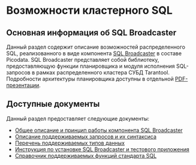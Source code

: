 # Возможности кластерного SQL

## Основная информация об SQL Broadcaster
Данный раздел содержит описание возможностей распределенного SQL, реализованного в виде компонента [SQL Broadcaster](https://git.picodata.io/picodata/picodata/sbroad) в составе Picodata.
SQL Broadcaster представляет собой библиотеку, предоставляющую функции планировщика и модуля исполнения SQL-запросов в рамках распределенного кластера СУБД Tarantool. Подробности архитектуры планировщика доступны в отдельной [PDF-презентации](https://git.picodata.io/picodata/picodata/sbroad/-/blob/main/doc/design/sbroad.pdf).

## Доступные документы
Данный раздел предоставляет следующие документы:

* [Общее описание и принцип работы компонента SQL Broadcaster](../sql_review)
* [Описание поддерживаемых запросов и их синтаксиса](../sql_queries)
* [Перечень поддерживаемых типов данных](../sql_datatypes)
* [Инструкция по установке SQL Broadcaster и тестового приложения](../sql_tutorial)
* [Справочник поддерживаемых функций стандарта SQL](../sql_reference)
